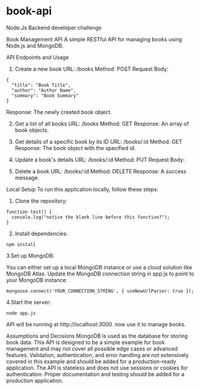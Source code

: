 # book-api
Node.Js Backend developer challenge


Book Management API
A simple RESTful API for managing books using Node.js and MongoDB.

API Endpoints and Usage
1. Create a new book
URL: /books
Method: POST
Request Body:

```
{
  "title": "Book Title",
  "author": "Author Name",
  "summary": "Book Summary"
}

```

Response: The newly created book object.

2. Get a list of all books
URL: /books
Method: GET
Response: An array of book objects.

3. Get details of a specific book by its ID
URL: /books/:id
Method: GET
Response: The book object with the specified id.


4. Update a book's details
URL: /books/:id
Method: PUT
Request Body:

6. Delete a book
URL: /books/:id
Method: DELETE
Response: A success message.


Local Setup
To run this application locally, follow these steps:

1. Clone the repository:

``````
function test() {
  console.log("notice the blank line before this function?");
}
``````

2. Install dependencies:

```
npm install
```

3.Set up MongoDB:

You can either set up a local MongoDB instance or use a cloud solution like MongoDB Atlas.
Update the MongoDB connection string in app.js to point to your MongoDB instance:

```
mongoose.connect('YOUR_CONNECTION_STRING', { useNewUrlParser: true });

```

4.Start the server:

```
node app.js

```

API will be running at http://localhost:3000. now use it to manage books.

Assumptions and Decisions
MongoDB is used as the database for storing book data.
This API is designed to be a simple example for book management and may not cover all possible edge cases or advanced features.
Validation, authentication, and error handling are not extensively covered in this example and should be added for a production-ready application.
The API is stateless and does not use sessions or cookies for authentication.
Proper documentation and testing should be added for a production application.
